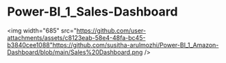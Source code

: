 # Power-BI_1_Sales-Dashboard

<img width="685" src="https://github.com/user-attachments/assets/c8123eab-58e4-48fa-bc45-b3840cee1088"https://github.com/susitha-arulmozhi/Power-BI_1_Amazon-Dashboard/blob/main/Sales%20Dashboard.png />

